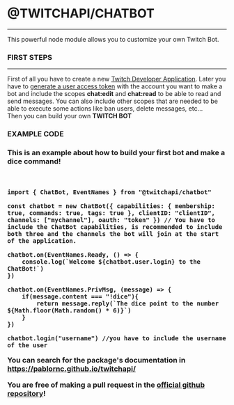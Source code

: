 # @TWITCHAPI/CHATBOT

<hr>

This powerful node module allows you to customize your own Twitch Bot.

<h3><strong>FIRST STEPS</strong></h3>

<hr>

<div>
  <p>First of all you have to create a new <a href="https://dev.twitch.tv/console">Twitch Developer Application</a>. Later you have to <a href="https://dev.twitch.tv/docs/authentication/getting-tokens-oauth/#implicit-grant-flow">generate a user access token</a> with the account you want to make a bot and include the scopes <strong>chat:edit</strong> and <strong>chat:read</strong> to be able to read and send messages. You can also include other scopes that are needed to be able to execute some actions like ban users, delete messages, etc...<br>Then you can build your own <strong>TWITCH BOT</strong></p>
</div>

<h3>EXAMPLE CODE<h3>
<div>
   <p>This is an example about how to build your first bot and make a dice command!</p>
   <br>
   <p>

    import { ChatBot, EventNames } from "@twitchapi/chatbot"

    const chatbot = new ChatBot({ capabilities: { membership: true, commands: true, tags: true }, clientID: "clientID", channels: ["mychannel"], oauth: "token" }) // You have to include the ChatBot capabilities, is recommended to include both three and the channels the bot will join at the start of the application.

    chatbot.on(EventNames.Ready, () => {
        console.log(`Welcome ${chatbot.user.login} to the ChatBot!`)
    })

    chatbot.on(EventNames.PrivMsg, (message) => {
        if(message.content === "!dice"){
            return message.reply(`The dice point to the number ${Math.floor(Math.random() * 6)}`)
        }
    })

    chatbot.login("username") //you have to include the username of the user
    
   </p>
</div>
<div>


 You can search for the package's documentation in https://pablornc.github.io/twitchapi/

 You are free of making a pull request in the <a href="https://pablornc.github.io/twitchapi/">official github repository</a>!


</div>